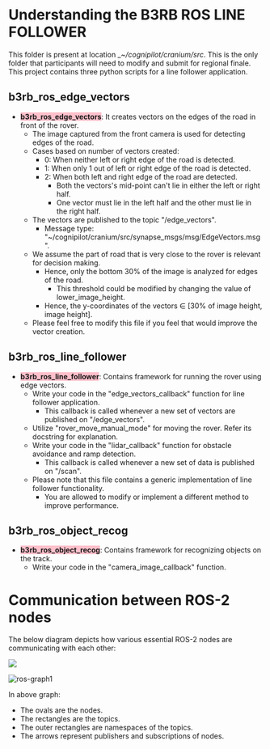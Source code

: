 # Understanding the B3RB ROS LINE FOLLOWER

This folder is present at location __~/cognipilot/cranium/src_. This is the only folder that participants will need to modify and submit for regional finale.
This project contains three python scripts for a line follower application.

## b3rb_ros_edge_vectors
- <span style="background-color: #FFC0CB; font-weight:bold">b3rb_ros_edge_vectors</span>: It creates vectors on the edges of the road in front of the rover.
  - The image captured from the front camera is used for detecting edges of the road.
  - Cases based on number of vectors created:
    - 0: When neither left or right edge of the road is detected.
    - 1: When only 1 out of left or right edge of the road is detected.
    - 2: When both left and right edge of the road are detected.
      - Both the vectors's mid-point can't lie in either the left or right half.
      - One vector must lie in the left half and the other must lie in the right half.
  - The vectors are published to the topic "/edge_vectors".
    - Message type: "~/cognipilot/cranium/src/synapse_msgs/msg/EdgeVectors.msg".
  - We assume the part of road that is very close to the rover is relevant for decision making.
    - Hence, only the bottom 30% of the image is analyzed for edges of the road.
      - This threshold could be modified by changing the value of lower_image_height.
    - Hence, the y-coordinates of the vectors ∈ [30% of image height, image height].
  - Please feel free to modify this file if you feel that would improve the vector creation.
 
## b3rb_ros_line_follower
- <span style="background-color: #FFC0CB; font-weight:bold"> b3rb_ros_line_follower</span>: Contains framework for running the rover using edge vectors.
  - Write your code in the "edge_vectors_callback" function for line follower application.
    - This callback is called whenever a new set of vectors are published on "/edge_vectors".
  - Utilize "rover_move_manual_mode" for moving the rover. Refer its docstring for explanation.
  - Write your code in the "lidar_callback" function for obstacle avoidance and ramp detection.
    - This callback is called whenever a new set of data is published on "/scan".
  - Please note that this file contains a generic implementation of line follower functionality.
    - You are allowed to modify or implement a different method to improve performance.
   
## b3rb_ros_object_recog
- <span style="background-color: #FFC0CB; font-weight:bold"> b3rb_ros_object_recog</span>: Contains framework for recognizing objects on the track.
  - Write your code in the "camera_image_callback" function.

# Communication between ROS-2 nodes

The below diagram depicts how various essential ROS-2 nodes are communicating with each other:

![](<.gitbook/assets/AIM_2024/ros_graph.PNG>)

![ros-graph1](https://github.com/user-attachments/assets/9fb06484-875d-4903-b2cc-4582587698bc)

In above graph:
  - The ovals are the nodes.
  - The rectangles are the topics.
  - The outer rectangles are namespaces of the topics.
  - The arrows represent publishers and subscriptions of nodes.
